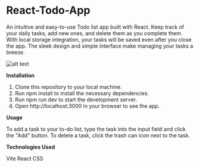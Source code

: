 # React-Todo-App
An intuitive and easy-to-use Todo list app built with React. Keep track of your daily tasks, add new ones, and delete them as you complete them. With local storage integration, your tasks will be saved even after you close the app. The sleek design and simple interface make managing your tasks a breeze.

![alt text]([https://freeimage.host/i/JKYIZbI](https://iili.io/JKYIZbI.png))

**Installation**

1. Clone this repository to your local machine.
2. Run npm install to install the necessary dependencies.
3. Run npm run dev to start the development server.
4. Open http://localhost:3000 in your browser to see the app.

**Usage**

To add a task to your to-do list, type the task into the input field and click the "Add" button. To delete a task, click the trash can icon next to the task.

**Technologies Used** 

Vite
React
CSS
